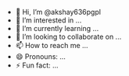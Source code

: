 - 👋 Hi, I’m @akshay636pgpl
- 👀 I’m interested in ...
- 🌱 I’m currently learning ...
- 💞️ I’m looking to collaborate on ...
- 📫 How to reach me ...
- 😄 Pronouns: ...
- ⚡ Fun fact: ...

<!---
akshay636pgpl/akshay636pgpl is a ✨ special ✨ repository because its `README.md` (this file) appears on your GitHub profile.
You can click the Preview link to take a look at your changes.
--->
